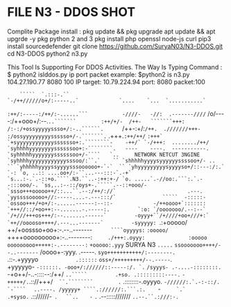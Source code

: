 # FILE N3 - DDOS SHOT

Complite Package install :
pkg update && pkg upgrade
apt update && apt upgrde -y
pkg python 2 and 3
pkg install php openssl node-js curl
pip3 install sourcedefender
git clone https://github.com/SuryaN03/N3-DDOS.git
cd N3-DDOS
python2 n3.py

This Tool Is Supporting For DDOS Activities.
The Way Is Typing Command :  $ python2 islddos.py 
ip port 
packet 
example:
$python2 is n3.py 104.27.190.77 8080 100  IP target: 10.79.224.94 port: 8080 packet:100  

        `````  `.:::-.``
    `-/++//////o+/:-----..`             `....    `...  `...........`
  `:++/:-----:/++/:-......```           -////-   -//:  .-------////`
  /o/----:/++ooo+/:--.`..```````        :++/+/-  /++-   ```````+++:
  /:-:/+ossyyyyyssso+/:-..``````.      `/++-:+/:`/++.  .///////+++-
  :/ossyyyyyyyyyssssso+/-.```````.`    .+++.`:++/++/`  ```````:+++`
 `+syyyyyyyyyyyysssssso+:.````````-    -++/` `-/+++:  ......../++/
 `syhhhhyyyyyyyyssssssoo+:-````````.   ----    ----.  -----------.
 `syhhhhhyyyyyyyssssssoo+/-````   `..     NETWORK NETCUT 3NGINE
 `syhhhhyyyyyyyyyyyysssoo/:``.`    ``
 `shhhhhyyyysyyyyyyssssoo+/- ..    ``
 `yhhhhhyyyyssyyyysssoooooo+-`-`  ``
 `yhyyyyyyyyysyyyyso+/::---:/:.` `-:
 `o, ..:: ....oo+/:-``...---:::-`.-+`
 `s...:-.`.-::+o.````.N3.``..-:++:+-/
 `o. .....`.-//oo:.```:.`.--:::ooo/-.
 `ss,..:--::/oys+-.`````.--::+ooo/-
 `ssso+++ooooo++/::...``.--:/++/://`                       .---.
 `yyssssooooo+//:-----....-.---:::/`               `````  -:::::-
 `ossoo+++/+o+/:-......------:--::-             -/++oooo+`:::::::
 `+++//::/+oo++:--.......-.-----:.         `:o: `/ooooooo/.--:--`
 `/+///+++os+++/:--.......------`         -oyyy+``/+////+oo+///+:`
 `++//ooooso++++/.---...-------`         -syyyyy: ```````.:+ooooo/`
 `++/+oossso+oo+:-.--..-------`      ````oyyyys:`          `:ooooo/
 `++++ooooooooo+:-..--------:`     ./+++:.oyyy:              :ooooo`
 `ooooooooo+++++:-.--------:`     `+ooooo:.yyy`   SURYA N3    `.....`
 `ssooooooo++++/--..-------`       /oooo+-:yyy.              .-----.
 `syo+++++++++++/:--------.        `.::-.+yyyyo`            .::::::`
 `oss+/+++++++++/--.-----`.`            `+yyyyyo-        ``-::::::.
  -ooo+/://////::-----:/. `.``           `/syyys- .-....-::::::::.
  `-+o++/-..-::::--:/++/  `..`````         .+so. .:::::::::----.`
  ``-+++++/.``.:://+++/`  ``.````````        .` .::::::::-.oyyyo.
  ```-//////:.`.-:-::/.    `-````  ```          ``..----. /yyyyy+
  ````.://////:.```.:.    ``-```      `.`                 .+syso.
  ```  .:://////-` `.`    ``..    `    `-`                  `.`
  .--::::://///// `..--.``.:///:-.`
